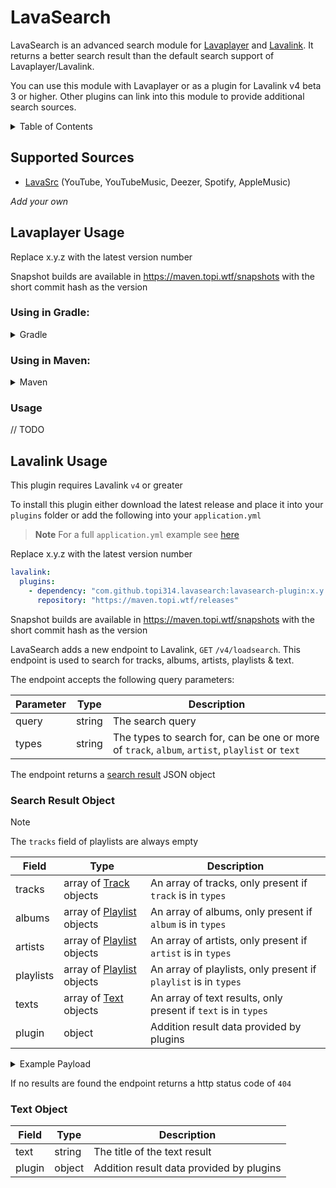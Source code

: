 # LavaSearch

LavaSearch is an advanced search module for [Lavaplayer](https://github.com/sedmelluq/lavaplayer) and [Lavalink](https://github.com/lavalink-devs/Lavalink).
It returns a better search result than the default search support of Lavaplayer/Lavalink.

You can use this module with Lavaplayer or as a plugin for Lavalink v4 beta 3 or higher. Other plugins can link into this module to provide additional search sources.

<details>
<summary>Table of Contents</summary>

* [Supported Sources](#supported-sources)
* [Lavaplayer Usage](#lavaplayer-usage)
  * [Using in Gradle:](#using-in-gradle)
  * [Using in Maven:](#using-in-maven)
  * [Usage](#usage)
* [Lavalink Usage](#lavalink-usage)
</details>

## Supported Sources

* [LavaSrc](https://github.com/topi314/LavaSrc) (YouTube, YouTubeMusic, Deezer, Spotify, AppleMusic)

*Add your own*

## Lavaplayer Usage
Replace x.y.z with the latest version number

Snapshot builds are available in https://maven.topi.wtf/snapshots with the short commit hash as the version

### Using in Gradle:

<details>
<summary>Gradle</summary>

```gradle
repositories {
  maven {
    url "https://maven.topi.wtf/releases"
  }
}

dependencies {
  implementation "com.github.topi314.lavasearch:lavasearch:x.y.z"
}
```
</details>

### Using in Maven:

<details>
<summary>Maven</summary>

```xml
<repositories>
  <repository>
    <url>https://maven.topi.wtf/releases</url>
  </repository>
</repositories>

<dependencies>
  <dependency>
    <groupId>com.github.topi314.lavasearch</groupId>
    <artifactId>lavasearch</artifactId>
    <version>x.y.z</version>
  </dependency>
</dependencies>
```
</details>

### Usage

// TODO

## Lavalink Usage

This plugin requires Lavalink `v4` or greater

To install this plugin either download the latest release and place it into your `plugins` folder or add the following into your `application.yml`

> **Note**
> For a full `application.yml` example see [here](application.yml.example)

Replace x.y.z with the latest version number
```yaml
lavalink:
  plugins:
    - dependency: "com.github.topi314.lavasearch:lavasearch-plugin:x.y.z"
      repository: "https://maven.topi.wtf/releases"
```

Snapshot builds are available in https://maven.topi.wtf/snapshots with the short commit hash as the version

LavaSearch adds a new endpoint to Lavalink, `GET` `/v4/loadsearch`. This endpoint is used to search for tracks, albums,
artists, playlists & text.

The endpoint accepts the following query parameters:

| Parameter | Type   | Description                                                                                     |
|-----------|--------|-------------------------------------------------------------------------------------------------|
| query     | string | The search query                                                                                |
| types     | string | The types to search for, can be one or more of `track`, `album`, `artist`, `playlist` or `text` |

The endpoint returns a [search result](#searhc-result-object) JSON object

### Search Result Object

> [!Note]
> The `tracks` field of playlists are always empty

| Field     | Type                                                                                                                             | Description                                                     |
|-----------|----------------------------------------------------------------------------------------------------------------------------------|-----------------------------------------------------------------|
| tracks    | array of [Track](https://github.com/lavalink-devs/Lavalink/blob/master/IMPLEMENTATION.md#track) objects                          | An array of tracks, only present if `track` is in `types`       |
| albums    | array of [Playlist](https://github.com/lavalink-devs/Lavalink/blob/master/IMPLEMENTATION.md#load-result-data---playlist) objects | An array of albums, only present if `album` is in `types`       |
| artists   | array of [Playlist](https://github.com/lavalink-devs/Lavalink/blob/master/IMPLEMENTATION.md#load-result-data---playlist) objects | An array of artists, only present if `artist` is in `types`     |
| playlists | array of [Playlist](https://github.com/lavalink-devs/Lavalink/blob/master/IMPLEMENTATION.md#load-result-data---playlist) objects | An array of playlists, only present if `playlist` is in `types` |
| texts     | array of [Text](#text-object) objects                                                                                            | An array of text results, only present if `text` is in `types`  |
| plugin    | object                                                                                                                           | Addition result data provided by plugins                        |

<details>
<summary>Example Payload</summary>

```json
{
  "tracks": [
    {
      "encoded": "QAAB/gMAB0FuaW1hbHMACkFyY2hpdGVjdHMAAAAAAAO5IAAKMTA5MDUzODA4MgABACNodHRwczovL2RlZXplci5jb20vdHJhY2svMTA5MDUzODA4MgEAAAAAAAAAAAA==",
      "info": {
        "identifier": "1090538082",
        "isSeekable": true,
        "author": "Architects",
        "length": 244000,
        "isStream": false,
        "position": 0,
        "title": "Animals",
        "uri": "https://deezer.com/track/1090538082",
        "sourceName": "deezer",
        "artworkUrl": "https://e-cdns-images.dzcdn.net/images/cover/f63fc26eda9ed39f84c1a533e2716f46/1000x1000-000000-80-0-0.jpg",
        "isrc": null
      },
      "pluginInfo": {}
    }
  ],
  "albums": [
    {
      "info": {
        "name": "For Those That Wish To Exist",
        "selectedTrack": -1
      },
      "pluginInfo": {},
      "tracks": []
    }
  ],
  "artists": [
    {
      "info": {
        "name": "Architects's Top Tracks",
        "selectedTrack": -1
      },
      "pluginInfo": {},
      "tracks": []
    }
  ],
  "playlists": [
    {
      "info": {
        "name": "100% Architects",
        "selectedTrack": -1
      },
      "pluginInfo": {},
      "tracks": []
    }
  ],
  "texts": [
    {
      "text": "Architects",
      "plugin": {}
    }
  ],
  "plugin": {}
}
```

</details>

If no results are found the endpoint returns a http status code of `404`

### Text Object

| Field  | Type   | Description                              |
|--------|--------|------------------------------------------|
| text   | string | The title of the text result             |
| plugin | object | Addition result data provided by plugins |

